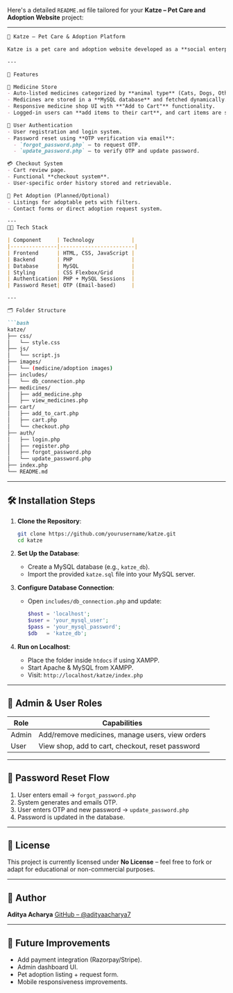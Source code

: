 Here's a detailed `README.md` file tailored for your **Katze – Pet Care and Adoption Website** project:

---

````markdown
🐾 Katze – Pet Care & Adoption Platform

Katze is a pet care and adoption website developed as a **social enterprise project**. It allows users to explore and purchase **animal medicines**, and facilitates **pet adoption services**, all while supporting animal welfare. The platform is built with a focus on usability, automation, and community support.

---

📌 Features

🛒 Medicine Store
- Auto-listed medicines categorized by **animal type** (Cats, Dogs, Others).
- Medicines are stored in a **MySQL database** and fetched dynamically.
- Responsive medicine shop UI with **"Add to Cart"** functionality.
- Logged-in users can **add items to their cart**, and cart items are stored in the database.

🔐 User Authentication
- User registration and login system.
- Password reset using **OTP verification via email**:
  - `forgot_password.php` – to request OTP.
  - `update_password.php` – to verify OTP and update password.

💳 Checkout System
- Cart review page.
- Functional **checkout system**.
- User-specific order history stored and retrievable.

🐶 Pet Adoption (Planned/Optional)
- Listings for adoptable pets with filters.
- Contact forms or direct adoption request system.

---
🧑‍💻 Tech Stack

| Component     | Technology            |
|---------------|------------------------|
| Frontend      | HTML, CSS, JavaScript |
| Backend       | PHP                   |
| Database      | MySQL                 |
| Styling       | CSS Flexbox/Grid      |
| Authentication| PHP + MySQL Sessions  |
| Password Reset| OTP (Email-based)     |

---

🗂️ Folder Structure

```bash
katze/
├── css/
│   └── style.css
├── js/
│   └── script.js
├── images/
│   └── (medicine/adoption images)
├── includes/
│   └── db_connection.php
├── medicines/
│   ├── add_medicine.php
│   ├── view_medicines.php
├── cart/
│   ├── add_to_cart.php
│   ├── cart.php
│   └── checkout.php
├── auth/
│   ├── login.php
│   ├── register.php
│   ├── forgot_password.php
│   └── update_password.php
├── index.php
└── README.md
````

---

## 🛠️ Installation Steps

1. **Clone the Repository**:

   ```bash
   git clone https://github.com/yourusername/katze.git
   cd katze
   ```

2. **Set Up the Database**:

   * Create a MySQL database (e.g., `katze_db`).
   * Import the provided `katze.sql` file into your MySQL server.

3. **Configure Database Connection**:

   * Open `includes/db_connection.php` and update:

     ```php
     $host = 'localhost';
     $user = 'your_mysql_user';
     $pass = 'your_mysql_password';
     $db   = 'katze_db';
     ```

4. **Run on Localhost**:

   * Place the folder inside `htdocs` if using XAMPP.
   * Start Apache & MySQL from XAMPP.
   * Visit: `http://localhost/katze/index.php`

---

## 🔐 Admin & User Roles

| Role  | Capabilities                                     |
| ----- | ------------------------------------------------ |
| Admin | Add/remove medicines, manage users, view orders  |
| User  | View shop, add to cart, checkout, reset password |

---

## 📧 Password Reset Flow

1. User enters email → `forgot_password.php`
2. System generates and emails OTP.
3. User enters OTP and new password → `update_password.php`
4. Password is updated in the database.

---

## 📄 License

This project is currently licensed under **No License** – feel free to fork or adapt for educational or non-commercial purposes.

---

## 👤 Author

**Aditya Acharya**
[GitHub – @adityaacharya7](https://github.com/adityaacharya7/katze)

---

## 🚀 Future Improvements

* Add payment integration (Razorpay/Stripe).
* Admin dashboard UI.
* Pet adoption listing + request form.
* Mobile responsiveness improvements.

```
